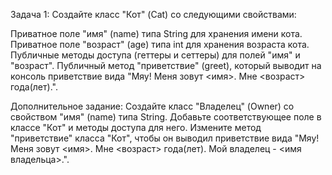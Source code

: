 Задача 1:
Создайте класс "Кот" (Cat) со следующими свойствами:

Приватное поле "имя" (name) типа String для хранения имени кота.
Приватное поле "возраст" (age) типа int для хранения возраста кота.
Публичные методы доступа (геттеры и сеттеры) для полей "имя" и "возраст".
Публичный метод "приветствие" (greet), который выводит на консоль приветствие вида 
"Мяу! Меня зовут <имя>. Мне <возраст> года(лет).".

Дополнительное задание:
Создайте класс "Владелец" (Owner) со свойством "имя" (name) типа String. 
Добавьте соответствующее поле в классе "Кот" и методы доступа для него. 
Измените метод "приветствие" класса "Кот", чтобы он выводил приветствие вида "Мяу! 
Меня зовут <имя>. Мне <возраст> года(лет). Мой владелец - <имя владельца>.".